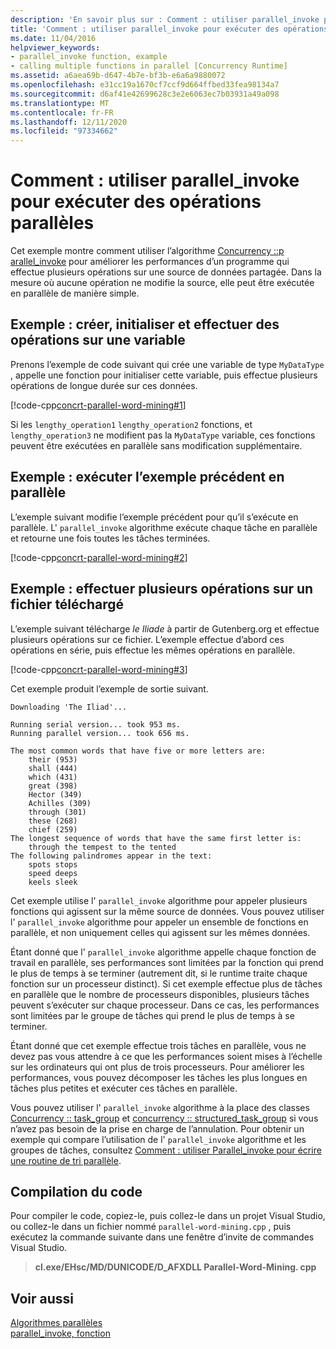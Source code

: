 ```yaml
---
description: 'En savoir plus sur : Comment : utiliser parallel_invoke pour exécuter des opérations parallèles'
title: 'Comment : utiliser parallel_invoke pour exécuter des opérations parallèles'
ms.date: 11/04/2016
helpviewer_keywords:
- parallel_invoke function, example
- calling multiple functions in parallel [Concurrency Runtime]
ms.assetid: a6aea69b-d647-4b7e-bf3b-e6a6a9880072
ms.openlocfilehash: e31cc19a1670cf7ccf9d664ffbed33fea98134a7
ms.sourcegitcommit: d6af41e42699628c3e2e6063ec7b03931a49a098
ms.translationtype: MT
ms.contentlocale: fr-FR
ms.lasthandoff: 12/11/2020
ms.locfileid: "97334662"
---
```

# <a name="how-to-use-parallel_invoke-to-execute-parallel-operations"></a>Comment : utiliser parallel_invoke pour exécuter des opérations parallèles

Cet exemple montre comment utiliser l’algorithme [Concurrency ::p arallel_invoke](reference/concurrency-namespace-functions.md#parallel_invoke) pour améliorer les performances d’un programme qui effectue plusieurs opérations sur une source de données partagée. Dans la mesure où aucune opération ne modifie la source, elle peut être exécutée en parallèle de manière simple.

## <a name="example-create-initialize-and-perform-operations-on-a-variable"></a>Exemple : créer, initialiser et effectuer des opérations sur une variable

Prenons l’exemple de code suivant qui crée une variable de type `MyDataType` , appelle une fonction pour initialiser cette variable, puis effectue plusieurs opérations de longue durée sur ces données.

[!code-cpp[concrt-parallel-word-mining#1](../../parallel/concrt/codesnippet/cpp/how-to-use-parallel-invoke-to-execute-parallel-operations_1.cpp)]

Si les `lengthy_operation1` `lengthy_operation2` fonctions, et `lengthy_operation3` ne modifient pas la `MyDataType` variable, ces fonctions peuvent être exécutées en parallèle sans modification supplémentaire.

## <a name="example-run-previous-example-in-parallel"></a>Exemple : exécuter l’exemple précédent en parallèle

L’exemple suivant modifie l’exemple précédent pour qu’il s’exécute en parallèle. L' `parallel_invoke` algorithme exécute chaque tâche en parallèle et retourne une fois toutes les tâches terminées.

[!code-cpp[concrt-parallel-word-mining#2](../../parallel/concrt/codesnippet/cpp/how-to-use-parallel-invoke-to-execute-parallel-operations_2.cpp)]

## <a name="example-perform-multiple-operations-on-a-downloaded-file"></a>Exemple : effectuer plusieurs opérations sur un fichier téléchargé

L’exemple suivant télécharge *le Iliade* à partir de Gutenberg.org et effectue plusieurs opérations sur ce fichier. L’exemple effectue d’abord ces opérations en série, puis effectue les mêmes opérations en parallèle.

[!code-cpp[concrt-parallel-word-mining#3](../../parallel/concrt/codesnippet/cpp/how-to-use-parallel-invoke-to-execute-parallel-operations_3.cpp)]

Cet exemple produit l’exemple de sortie suivant.

```Output
Downloading 'The Iliad'...

Running serial version... took 953 ms.
Running parallel version... took 656 ms.

The most common words that have five or more letters are:
    their (953)
    shall (444)
    which (431)
    great (398)
    Hector (349)
    Achilles (309)
    through (301)
    these (268)
    chief (259)
The longest sequence of words that have the same first letter is:
    through the tempest to the tented
The following palindromes appear in the text:
    spots stops
    speed deeps
    keels sleek
```

Cet exemple utilise l' `parallel_invoke` algorithme pour appeler plusieurs fonctions qui agissent sur la même source de données. Vous pouvez utiliser l' `parallel_invoke` algorithme pour appeler un ensemble de fonctions en parallèle, et non uniquement celles qui agissent sur les mêmes données.

Étant donné que l' `parallel_invoke` algorithme appelle chaque fonction de travail en parallèle, ses performances sont limitées par la fonction qui prend le plus de temps à se terminer (autrement dit, si le runtime traite chaque fonction sur un processeur distinct). Si cet exemple effectue plus de tâches en parallèle que le nombre de processeurs disponibles, plusieurs tâches peuvent s’exécuter sur chaque processeur. Dans ce cas, les performances sont limitées par le groupe de tâches qui prend le plus de temps à se terminer.

Étant donné que cet exemple effectue trois tâches en parallèle, vous ne devez pas vous attendre à ce que les performances soient mises à l’échelle sur les ordinateurs qui ont plus de trois processeurs. Pour améliorer les performances, vous pouvez décomposer les tâches les plus longues en tâches plus petites et exécuter ces tâches en parallèle.

Vous pouvez utiliser l' `parallel_invoke` algorithme à la place des classes [Concurrency :: task_group](reference/task-group-class.md) et [concurrency :: structured_task_group](../../parallel/concrt/reference/structured-task-group-class.md) si vous n’avez pas besoin de la prise en charge de l’annulation. Pour obtenir un exemple qui compare l’utilisation de l' `parallel_invoke` algorithme et les groupes de tâches, consultez [Comment : utiliser Parallel_invoke pour écrire une routine de tri parallèle](../../parallel/concrt/how-to-use-parallel-invoke-to-write-a-parallel-sort-routine.md).

## <a name="compiling-the-code"></a>Compilation du code

Pour compiler le code, copiez-le, puis collez-le dans un projet Visual Studio, ou collez-le dans un fichier nommé `parallel-word-mining.cpp` , puis exécutez la commande suivante dans une fenêtre d’invite de commandes Visual Studio.

> **cl.exe/EHsc/MD/DUNICODE/D_AFXDLL Parallel-Word-Mining. cpp**

## <a name="see-also"></a>Voir aussi

[Algorithmes parallèles](../../parallel/concrt/parallel-algorithms.md)<br/>
[parallel_invoke, fonction](reference/concurrency-namespace-functions.md#parallel_invoke)
